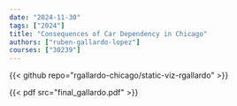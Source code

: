 ```yaml
---
date: "2024-11-30"
tags: ["2024"]
title: "Consequences of Car Dependency in Chicago"
authors: ["ruben-gallardo-lopez"]
courses: ["30239"]
---
```


{{< github repo="rgallardo-chicago/static-viz-rgallardo" >}}

{{< pdf src="final_gallardo.pdf" >}}
